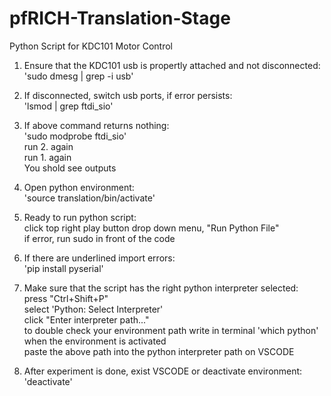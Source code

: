 # pfRICH-Translation-Stage
Python Script for KDC101 Motor Control



1. Ensure that the KDC101 usb is propertly attached and not disconnected: <br>
	'sudo dmesg | grep -i usb'

2. If disconnected, switch usb ports, if error persists: <br>
	'lsmod | grep ftdi_sio'
		
3. If above command returns nothing: <br>
	'sudo modprobe ftdi_sio' <br>
	run 2. again <br>
	run 1. again <br>
	You shold see outputs

4. Open python environment: <br>
   	'source translation/bin/activate'

5. Ready to run python script: <br>
	click top right play button drop down menu, "Run Python File" <br>
	if error, run sudo in front of the code 

6. If there are underlined import errors: <br>
   	'pip install pyserial'

7. Make sure that the script has the right python interpreter selected: <br>
   	press "Ctrl+Shift+P" <br>
	select 'Python: Select Interpreter' <br>
	click "Enter interpreter path..." <br>
	to double check your environment path write in terminal 'which python' when the environment is activated<br>
	paste the above path into the python interpreter path on VSCODE  
	
6. After experiment is done, exist VSCODE or deactivate environment: <br>
   	'deactivate'
